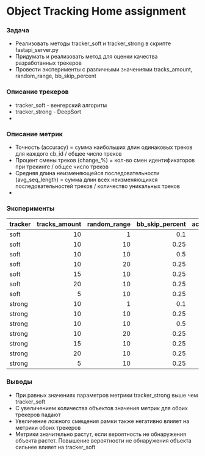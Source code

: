 # Object Tracking Home assignment

### Задача
- Реализовать методы tracker_soft и tracker_strong в скрипте fastapi_server.py
- Придумать и реализовать метод для оценки качества разработанных трекеров
- Провести эксперименты с различными значениями tracks_amount, random_range, bb_skip_percent

### Описание трекеров
- tracker_soft - венгерский алгоритм
- tracker_strong - DeepSort
- 
### Описание метрик
- Точность (accuracy) = сумма наибольших длин одинаковых треков для каждого cb_id / общее число треков
- Процент смены треков (change_%) = кол-во смен идентификаторов при трекинге / общее число треков
- Средняя длина неизменяющейся последовательности (avg_seq_length) = сумма длин всех неизменяющихся последовательностей треков / количество уникальных треков
- 
### Эксперименты
| tracker   |   tracks_amount |   random_range |   bb_skip_percent |   accuracy |   change_% |   avg_seq_length |
|:----------|----------------:|---------------:|------------------:|-----------:|--------------------:|---------------------:|
| soft      |              10 |              1 |              0.1  |       69.2 |                20.1 |                  4.5 |
| soft      |              10 |             10 |              0.25 |       12.4 |                75.7 |                  1.3 |
| soft      |              10 |             10 |              0.5  |       11.4 |                87.4 |                  1.1 |
| soft      |              10 |             20 |              0.25 |       14.7 |                74.4 |                  1.3 |
| soft      |              15 |             10 |              0.25 |       11.9 |                81.2 |                  1.2 |
| soft      |              20 |             10 |              0.25 |        9.7 |                84.8 |                  1.2 |
| soft      |               5 |             10 |              0.25 |       25.6 |                56.7 |                  1.7 |
| strong    |              10 |              1 |              0.1  |       70.7 |                18.5 |                  4.8 |
| strong    |              10 |             10 |              0.25 |       53.8 |                25.6 |                  3.5 |
| strong    |              10 |             10 |              0.5  |       29.6 |                48.6 |                  1.9 |
| strong    |              10 |             20 |              0.25 |       37.1 |                44.8 |                  2.1 |
| strong    |              15 |             10 |              0.25 |       54.4 |                28.7 |                  3.2 |
| strong    |              20 |             10 |              0.25 |       43.9 |                33.5 |                  2.8 |
| strong    |               5 |             10 |              0.25 |       41.6 |                27.5 |                  3.3 |

### Выводы
- При равных значениях параметров метрики tracker_strong выше чем tracker_soft
- С увеличением количества объектов значения метрик для обоих трекеров падают
- Увеличение ложного смещения рамки также негативно влияет на метрики обоих трекеров
- Метрики значительно растут, если вероятность не обнаружения объекта растет. Повышение вероятности не обнаружения объекта сильнее влияет на tracker_soft
